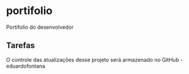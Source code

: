 # portifolio

Portifolio do desenvolvedor

## Tarefas

O controle das atualizações desse projeto será armazenado no GitHub - eduardofontana

